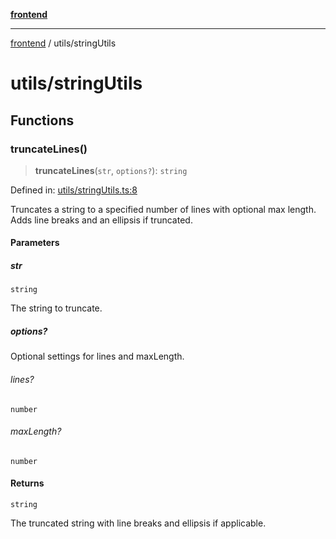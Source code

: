 [**frontend**](../README.md)

***

[frontend](../modules.md) / utils/stringUtils

# utils/stringUtils

## Functions

### truncateLines()

> **truncateLines**(`str`, `options?`): `string`

Defined in: [utils/stringUtils.ts:8](https://github.com/PalisadoesFoundation/switchmap-ng/blob/develop/frontend/src/app/utils/stringUtils.ts#L8)

Truncates a string to a specified number of lines with optional max length.
Adds line breaks and an ellipsis if truncated.

#### Parameters

##### str

`string`

The string to truncate.

##### options?

Optional settings for lines and maxLength.

###### lines?

`number`

###### maxLength?

`number`

#### Returns

`string`

The truncated string with line breaks and ellipsis if applicable.
